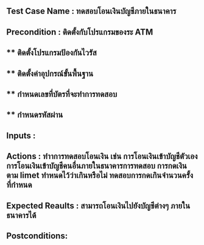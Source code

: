 ## Test Case Name :  ทดสอบโอนเงินบัญชีภายในธนาคาร
## Precondition :  ติดตั้งกับโปรแกรมของระ ATM 
## **  ติดตั้งโปรแกรมป้องกันไวรัส
## ** ติดตั้งค่าอุปกรณ์ขั้นพื้นฐาน
## ** กำหนดเลขที่บัตรที่จะทำการทดสอบ  
## ** กำหนดรหัสผ่าน
## Inputs :  
## Actions : ทำาการทดสอบโอนเงิน เช่น การโอนเงินเข้าบัญชีตัวเอง การโอนเงินเข้าบัญชีคนอื่นภายในธนาคารการทดสอบ  การกดเงินตาม limet ทำหนดไว้ว่าเกินหรือไม่ ทดสอบการกดเกินจำนวนครั้ง ที่กำหนด   
## Expected Reaults : สามารถโอนเงินไปยังบัญชีต่างๆ ภายในธนาคารได้  
## Postconditions:
 
